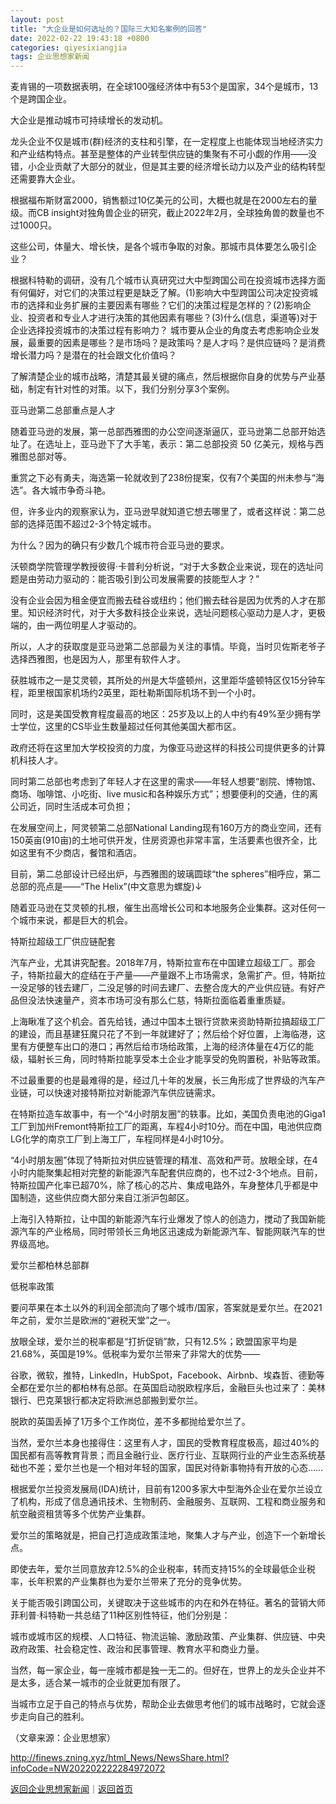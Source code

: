 ```yaml
---
layout: post
title: "大企业是如何选址的？国际三大知名案例的回答"
date: 2022-02-22 19:43:18 +0800
categories: qiyesixiangjia
tags: 企业思想家新闻
---
```

<p>麦肯锡的一项数据表明，在全球100强经济体中有53个是国家，34个是城市，13个是跨国企业。</p>
 <p>大企业是推动城市可持续增长的发动机。</p>
 <p>龙头企业不仅是城市(群)经济的支柱和引擎，在一定程度上也能体现当地经济实力和产业结构特点。甚至是整体的产业转型供应链的集聚有不可小觑的作用——没错，小企业贡献了大部分的就业，但是其主要的经济增长动力以及产业的结构转型还需要靠大企业。</p>
 <p>根据福布斯财富2000，销售额过10亿美元的公司，大概也就是在2000左右的量级。而CB insight对独角兽企业的研究，截止2022年2月，全球独角兽的数量也不过1000只。</p>
 <p>这些公司，体量大、增长快，是各个城市争取的对象。那城市具体要怎么吸引企业？</p>
 <p>根据科特勒的调研，没有几个城市认真研究过大中型跨国公司在投资城市选择方面有何偏好，对它们的决策过程更是缺乏了解。(1)影响大中型跨国公司决定投资城市的选择和业务扩展的主要因素有哪些？它们的决策过程是怎样的？(2)影响企业、投资者和专业人才进行决策的其他因素有哪些？(3)什么(信息，渠道等)对于企业选择投资城市的决策过程有影响力？ 城市要从企业的角度去考虑影响企业发展，最重要的因素是哪些？是市场吗？是政策吗？是人才吗？是供应链吗？是消费增长潜力吗？是潜在的社会跟文化价值吗？</p>
 <p>了解清楚企业的城市战略，清楚其最关键的痛点，然后根据你自身的优势与产业基础，制定有针对性的对策。以下，我们分别分享3个案例。</p>
 <p>亚马逊第二总部重点是人才</p>
 <p>随着亚马逊的发展，第一总部西雅图的办公空间逐渐逼仄，亚马逊第二总部开始选址了。在选址上，亚马逊下了大手笔，表示：第二总部投资 50 亿美元，规格与西雅图总部对等。</p>
 <p>重赏之下必有勇夫，海选第一轮就收到了238份提案，仅有7个美国的州未参与“海选”。各大城市争奇斗艳。</p>
 <p>但，许多业内的观察家认为，亚马逊早就知道它想去哪里了，或者这样说：第二总部的选择范围不超过2-3个特定城市。</p>
 <p>为什么？因为的确只有少数几个城市符合亚马逊的要求。</p>
 <p>沃顿商学院管理学教授彼得·卡普利分析说，“对于大多数企业来说，现在的选址问题是由劳动力驱动的：能否吸引到公司发展需要的技能型人才？”</p>
 <p>没有企业会因为租金便宜而搬去硅谷或纽约；他们搬去硅谷是因为优秀的人才在那里。知识经济时代，对于大多数科技企业来说，选址问题核心驱动力是人才，更极端的，由一两位明星人才驱动的。</p>
 <p>所以，人才的获取度是亚马逊第二总部最为关注的事情。毕竟，当时贝佐斯老爷子选择西雅图，也是因为人，那里有软件人才。</p>
 <p>获胜城市之一是艾灵顿，其所处的州是大华盛顿州，这里距华盛顿特区仅15分钟车程，距里根国家机场约2英里，距杜勒斯国际机场不到一个小时。</p>
 <p>同时，这是美国受教育程度最高的地区：25岁及以上的人中约有49%至少拥有学士学位，这里的CS毕业生数量超过任何其他美国大都市区。</p>
 <p>政府还将在这里加大学校投资的力度，为像亚马逊这样的科技公司提供更多的计算机科技人才。</p>
 <p>同时第二总部也考虑到了年轻人才在这里的需求——年轻人想要“剧院、博物馆、商场、咖啡馆、小吃街、live music和各种娱乐方式”；想要便利的交通，住的离公司近，同时生活成本可负担；</p>
 <p>在发展空间上，阿灵顿第二总部National Landing现有160万方的商业空间，还有150英亩(910亩)的土地可供开发，住房资源也非常丰富，生活要素也很齐全，比如这里有不少商店，餐馆和酒店。</p>
 <p>目前，第二总部设计已经出炉，与西雅图的玻璃圆球“the spheres”相呼应，第二总部的亮点是——“The Helix”(中文意思为螺旋)↓</p>
 <p>随着亚马逊在艾灵顿的扎根，催生出高增长公司和本地服务企业集群。这对任何一个城市来说，都是巨大的机会。</p>
 <p>特斯拉超级工厂供应链配套</p>
 <p>汽车产业，尤其讲究配套。2018年7月，特斯拉宣布在中国建立超级工厂。那会子，特斯拉最大的症结在于产量——产量跟不上市场需求，急需扩产。但，特斯拉一没足够的钱去建厂，二没足够的时间去建厂、去整合庞大的产业供应链。有好产品但没法快速量产，资本市场可没有那么仁慈，特斯拉面临着重重质疑。</p>
 <p>上海瞅准了这个机会。首先给钱，通过中国本土银行贷款来资助特斯拉搞超级工厂的建设，而且基建狂魔只花了不到一年就建好了；然后给个好位置，上海临港，这里有方便整车出口的港口；再然后给市场给政策，上海的经济体量在4万亿的能级，辐射长三角，同时特斯拉能享受本土企业才能享受的免购置税，补贴等政策。</p>
 <p>不过最重要的也是最难得的是，经过几十年的发展，长三角形成了世界级的汽车产业链，可以快速对接特斯拉对新能源汽车供应链需求。</p>
 <p>在特斯拉造车故事中，有一个“4小时朋友圈”的轶事。比如，美国负责电池的Giga1工厂到加州Fremont特斯拉工厂的距离，车程4小时10分。而在中国，电池供应商LG化学的南京工厂到上海工厂，车程同样是4小时10分。</p>
 <p>“4小时朋友圈”体现了特斯拉对供应链管理的精准、高效和严苛。放眼全球，在4小时内能聚集起相对完整的新能源汽车配套供应商的，也不过2-3个地点。目前，特斯拉国产化率已超70%，除了核心的芯片、集成电路外，车身整体几乎都是中国制造，这些供应商大部分来自江浙沪包邮区。</p>
 <p>上海引入特斯拉，让中国的新能源汽车行业爆发了惊人的创造力，搅动了我国新能源汽车的产业格局，同时带领长三角地区迅速成为新能源汽车、智能网联汽车的世界级高地。</p>
 <p>爱尔兰都柏林总部群 </p>
 <p>低税率政策</p>
 <p>要问苹果在本土以外的利润全部流向了哪个城市/国家，答案就是爱尔兰。在2021年之前，爱尔兰是欧洲的“避税天堂”之一。</p>
 <p>放眼全球，爱尔兰的税率都是“打折促销”款，只有12.5%；欧盟国家平均是21.68%，英国是19%。低税率为爱尔兰带来了非常大的优势——</p>
 <p>谷歌，微软，推特，LinkedIn，HubSpot，Facebook、Airbnb、埃森哲、德勤等全都在爱尔兰的都柏林有总部。在英国启动脱欧程序后，金融巨头也过来了：美林银行、巴克莱银行都决定将欧洲总部搬到爱尔兰。</p>
 <p>脱欧的英国丢掉了1万多个工作岗位，差不多都抛给爱尔兰了。</p>
 <p>当然，爱尔兰本身也接得住：这里有人才，国民的受教育程度极高，超过40%的国民都有高等教育背景；而且金融行业、医疗行业、互联网行业的产业生态系统基础也不差；爱尔兰也是一个相对年轻的国家，国民对待新事物持有开放的心态……</p>
 <p>根据爱尔兰投资发展局(IDA)统计，目前有1200多家大中型海外企业在爱尔兰设立了机构，形成了信息通讯技术、生物制药、金融服务、互联网、工程和商业服务和航空融资租赁等多个优势产业集群。</p>
 <p>爱尔兰的策略就是，把自己打造成政策洼地，聚集人才与产业，创造下一个新增长点。</p>
 <p>即使去年，爱尔兰同意放弃12.5%的企业税率，转而支持15%的全球最低企业税率，长年积累的产业集群也为爱尔兰带来了充分的竞争优势。</p>
 <p>关于能否吸引跨国公司，关键取决于这些城市的内在和外在特征。著名的营销大师菲利普·科特勒一共总结了11种区别性特征，他们分别是：</p>
 <p>城市或城市区的规模、人口特征、物流运输、激励政策、产业集群、供应链、中央政府政策、社会稳定性、政治和民事管理、教育水平和商业力量。</p>
 <p>当然，每一家企业，每一座城市都是独一无二的。但好在，世界上的龙头企业并不是太多，适合某一城市的企业就更加有限了。</p>
 <p>当城市立足于自己的特点与优势，帮助企业去做思考他们的城市战略时，它就会逐步走向自己的胜利。</p><p class="em_media">（文章来源：企业思想家）</p>

<http://finews.zning.xyz/html_News/NewsShare.html?infoCode=NW202202222284972072>

[返回企业思想家新闻](//finews.withounder.com/category/qiyesixiangjia.html)｜[返回首页](//finews.withounder.com/)